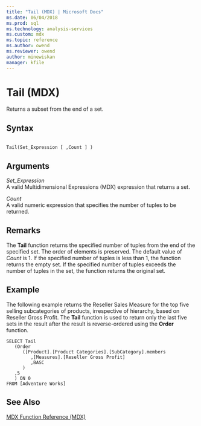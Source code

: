 ```yaml
---
title: "Tail (MDX) | Microsoft Docs"
ms.date: 06/04/2018
ms.prod: sql
ms.technology: analysis-services
ms.custom: mdx
ms.topic: reference
ms.author: owend
ms.reviewer: owend
author: minewiskan
manager: kfile
---
```

# Tail (MDX)


  Returns a subset from the end of a set.  
  
## Syntax  
  
```  
  
Tail(Set_Expression [ ,Count ] )  
```  
  
## Arguments  
 *Set_Expression*  
 A valid Multidimensional Expressions (MDX) expression that returns a set.  
  
 *Count*  
 A valid numeric expression that specifies the number of tuples to be returned.  
  
## Remarks  
 The **Tail** function returns the specified number of tuples from the end of the specified set. The order of elements is preserved. The default value of *Count* is 1. If the specified number of tuples is less than 1, the function returns the empty set. If the specified number of tuples exceeds the number of tuples in the set, the function returns the original set.  
  
## Example  
 The following example returns the Reseller Sales Measure for the top five selling subcategories of products, irrespective of hierarchy, based on Reseller Gross Profit. The **Tail** function is used to return only the last five sets in the result after the result is reverse-ordered using the **Order** function.  
  
```  
SELECT Tail  
   (Order   
      ([Product].[Product Categories].[SubCategory].members  
         ,[Measures].[Reseller Gross Profit]  
         ,BASC  
      )  
   ,5  
   ) ON 0  
FROM [Adventure Works]  
```  
  
## See Also  
 [MDX Function Reference &#40;MDX&#41;](../mdx/mdx-function-reference-mdx.md)  
  
  
